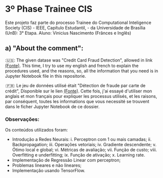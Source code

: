# 3º Phase Trainee CIS
Este projeto faz parte do processo Trainee do Computational Inteligence Society (CIS) - IEEE, Capítulo Estudantil, - da Universidade de Brasília (UnB): 3° Etapa. Aluno: Vinicius Nascimento (Frânces e Inglês)

## a) "About the comment":
:🇺🇸: The given datase was "Credit Card Fraud Detection", allowed in link [(Fonte)]((https://drive.google.com/file/d/15Ejc7ttoyHERT8pj_s7GSTdpQCJ-MHao/view)). This time, I try to use my english and french to explain the procedures used, and the reasons, so, all the information that you need is in Jupyter Notebook file in this repositorie.

:🇫🇷: Le jeu de données utilisé était "Détection de fraude par carte de crédit", Disponible sur le lien [(Fonte)]((https://drive.google.com/file/d/15Ejc7ttoyHERT8pj_s7GSTdpQCJ-MHao/view)). Cette fois, j'ai essayé d'utiliser mon anglais et mon français pour expliquer les processus utilisés, et les raisons, par conséquent, toutes les informations que vous necessité se trouvent dans le ficher Jupyter Notebook de ce dossier.

### Observações:
Os conteúdos utilizados foram:
- Introdução a Redes Neurais:
  i. Perceptron com 1 ou mais camadas;
  ii. Backpropagation;
  iii. Operações vetoriais;
  iv. Gradiente descendente;
  v. Ótimo local e global;
  vi. Métricas de avaliação;
  vii. Função de custo;
  viii. Overfitting e underfitting;
  ix. Função de ativação;
  x. Learning rate.
 - Implementação de Regressão Linear com perceptron;
 - Problemas lineares e não lineares;
 - Implementação usando TensorFlow.
